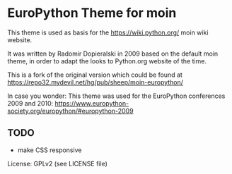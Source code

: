 EuroPython Theme for moin
=========================

This theme is used as basis for the https://wiki.python.org/ moin wiki
website.

It was written by Radomir Dopieralski in 2009 based on the default moin
theme, in order to adapt the looks to Python.org website of the time.

This is a fork of the original version which could be found at
https://repo32.mydevil.net/hg/pub/sheep/moin-europython/

In case you wonder: This theme was used for the EuroPython conferences 2009
and 2010: https://www.europython-society.org/europython/#europython-2009

TODO
----

 - make CSS responsive

License: GPLv2 (see LICENSE file)
